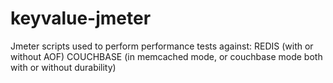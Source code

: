 # keyvalue-jmeter
Jmeter scripts used to perform performance tests against:
REDIS (with or without AOF)
COUCHBASE (in memcached mode, or couchbase mode both with or without durability)
